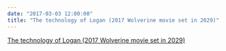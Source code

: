 ```yaml
---
date: "2017-03-03 12:00:00"
title: "The technology of Logan (2017 Wolverine movie set in 2029)"
---
```


[The technology of Logan (2017 Wolverine movie set in 2029)](/lemire/blog/2017/03-03-the-technology-of-logan-2017-wolverine-movie-set-in-2029)

